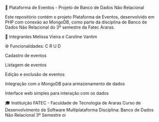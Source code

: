🎉 Plataforma de Eventos - Projeto de Banco de Dados Não Relacional

Este repositório contém o projeto Plataforma de Eventos, desenvolvido em PHP com conexão ao MongoDB, como parte da disciplina de Banco de Dados Não Relacional do 3º semestre da Fatec Araras.

👥 Integrantes
Melissa Vieira e Caroline Vantim


⚙️ Funcionalidades: 
C R U D

Cadastro de eventos

Listagem de eventos

Edição e exclusão de eventos

Integração com o MongoDB para armazenamento de dados

Interface web simples para interação com os dados



🎓 Instituição
FATEC - Faculdade de Tecnologia de Araras
Curso de Desenvolvimento de Software Multiplataforma
Disciplina: Banco de Dados Não Relacional
3º Semestre oi
